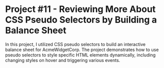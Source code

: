 # Project #11 - Reviewing More About CSS Pseudo Selectors by Building a Balance Sheet
In this project, I utilized CSS pseudo selectors to build an interactive balance sheet for AcmeWidgetCorp. The project demonstrates how to use pseudo selectors to style specific HTML elements dynamically, including changing styles on hover and triggering various events.

